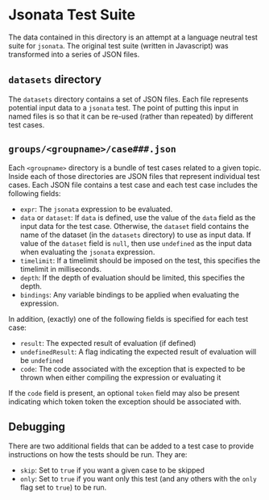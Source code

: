 # Jsonata Test Suite

The data contained in this directory is an attempt at a language neutral
test suite for `jsonata`. The original test suite (written in Javascript)
was transformed into a series of JSON files.

## `datasets` directory

The `datasets` directory contains a set of JSON files. Each file represents
potential input data to a `jsonata` test. The point of putting this input in
named files is so that it can be re-used (rather than repeated) by different
test cases.

## `groups/<groupname>/case###.json`

Each `<groupname>` directory is a bundle of test cases related to a given
topic. Inside each of those directories are JSON files that represent
individual test cases. Each JSON file contains a test case and each test
case includes the following fields:

* `expr`: The `jsonata` expression to be evaluated.
* `data` or `dataset`: If `data` is defined, use the value of the `data` field
  as the input data for the test case. Otherwise, the `dataset` field contains
  the name of the dataset (in the `datasets` directory) to use as input data.
  If value of the `dataset` field is `null`, then use `undefined` as the input
  data when evaluating the `jsonata` expression.
* `timelimit`: If a timelimit should be imposed on the test, this specifies the
  timelimit in milliseconds.
* `depth`: If the depth of evaluation should be limited, this specifies the depth.
* `bindings`: Any variable bindings to be applied when evaluating the expression.

In addition, (exactly) one of the following fields is specified for each test case:

* `result`: The expected result of evaluation (if defined)
* `undefinedResult`: A flag indicating the expected result of evaluation will be `undefined`
* `code`: The code associated with the exception that is expected to be thrown when either compiling the expression or evaluating it

If the `code` field is present, an optional `token` field may also be present indicating which token token the exception
should be associated with.

## Debugging

There are two additional fields that can be added to a test case to provide
instructions on how the tests should be run. They are:

* `skip`: Set to `true` if you want a given case to be skipped
* `only`: Set to `true` if you want only this test (and any others with the `only`
  flag set to `true`) to be run.
